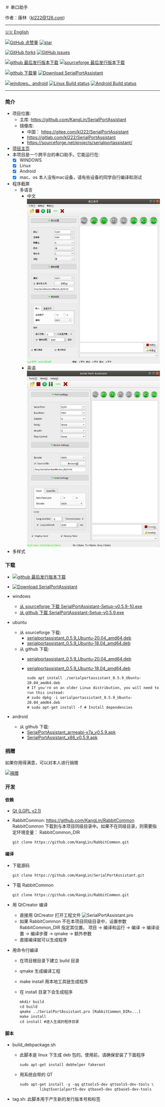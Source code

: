 ＃ 串口助手

作者：康林（kl222@126.com)

--------------------------------

[:us: English](README.md)

[![GitHub 点赞量](https://img.shields.io/github/stars/KangLin/SerialPortAssistant?label=Github%20点赞量)](https://github.com/KangLin/SerialPortAssistant/stars)
[![star](https://gitee.com/kl222/SerialPortAssistant/badge/star.svg?theme=dark)](https://gitee.com/kl222/SerialPortAssistant/stargazers)

[![GitHub forks](https://img.shields.io/github/forks/KangLin/SerialPortAssistant)](https://github.com/KangLin/SerialPortAssistant/forks)
[![GitHub issues](https://img.shields.io/github/issues/KangLin/SerialPortAssistant)](https://github.com/KangLin/SerialPortAssistant/issues)

[![github 最后发行版本下载](https://img.shields.io/github/release/KangLin/SerialPortAssistant?label=Github%20最后发行版本下载)](https://github.com/KangLin/SerialPortAssistant/releases/latest)
[![sourceforge 最后发行版本下载](https://a.fsdn.com/con/app/sf-download-button)](https://sourceforge.net/projects/serialportassistant/files/latest/download)

[![github 下载量](https://img.shields.io/github/downloads/KangLin/SerialPortAssistant/total?label=Github%20下载量)](https://github.com/KangLin/SerialPortAssistant/releases)
[![Download SerialPortAssistant](https://img.shields.io/sourceforge/dt/serialportassistant.svg?label=Sourceforge%20下载量)](https://sourceforge.net/projects/serialportassistant/files/latest/download)

[![windows、android](https://ci.appveyor.com/api/projects/status/y77e828ysqc79r9o?svg=true)](https://ci.appveyor.com/project/KangLin/serialportassistant)
[![Linux Build status](https://github.com/kanglin/SerialPortAssistant/actions/workflows/ubuntu.yml/badge.svg?branch=master)](https://github.com/kanglin/SerialPortAssistant/actions)
[![Android Build status](https://github.com/kanglin/SerialPortAssistant/actions/workflows/android.yml/badge.svg?branch=master)](https://github.com/kanglin/SerialPortAssistant/actions)

--------------------------------

### 简介
- 项目位置:
  + 主库: https://github.com/KangLin/SerialPortAssistant
  + 镜像库:
    - 中国： https://gitee.com/kl222/SerialPortAssistant
    - https://gitlab.com/kl222/SerialPortAssistant
    - https://sourceforge.net/projects/serialportassistant/
- [项目主页](http://kanglin.github.io/SerialPortAssistant)
- 本项目是一个跨平台的串口助手。它能运行在:
  + [x] WINDOWS
  + [x] Linux
  + [x] Android
  + [x] mac、os  本人没有mac设备，请有些设备的同学自行编译和测试
- 程序截屏
  + 多语言
    - 中文  
    ![中文](Docs/ui-zh.jpg "中文")
    - 英语      
    ![英文](Docs/ui-en.jpg "英文")
- 多样式


### 下载
- [![github 最后发行版本下载](https://img.shields.io/github/release/KangLin/SerialPortAssistant?label=Github%20最后发行版本下载)](https://github.com/KangLin/SerialPortAssistant/releases/latest)
- [![Download SerialPortAssistant](https://a.fsdn.com/con/app/sf-download-button)](https://sourceforge.net/projects/serialportassistant/files/latest/download) 

- windows
  + [从 sourceforge 下载 SerialPortAssistant-Setup-v0.5.9-10.exe](https://sourceforge.net/projects/serialportassistant/files/v0.5.9/SerialPortAssistant-Setup-v0.5.9.exe/download)
  + [从 github 下载 SerialPortAssistant-Setup-v0.5.9.exe](https://github.com/KangLin/SerialPortAssistant/releases/download/v0.5.9/SerialPortAssistant-Setup-v0.5.9.exe)  

- ubuntu
  + 从 sourceforge 下载:
    - [serialportassistant_0.5.9_Ubuntu-20.04_amd64.deb](https://sourceforge.net/projects/serialportassistant/files/v0.5.9/serialportassistant_0.5.9_Ubuntu-20.04_amd64.deb/download)
    - [serialportassistant_0.5.9_Ubuntu-18.04_amd64.deb](https://sourceforge.net/projects/serialportassistant/files/v0.5.9/serialportassistant_0.5.9_Ubuntu-18.04_amd64.deb/download)
  + 从 github 下载:
    - [serialportassistant_0.5.9_Ubuntu-20.04_amd64.deb](https://github.com/KangLin/SerialPortAssistant/releases/download/v0.5.9/serialportassistant_0.5.9_Ubuntu-20.04_amd64.deb)
    - [serialportassistant_0.5.9_Ubuntu-18.04_amd64.deb](https://github.com/KangLin/SerialPortAssistant/releases/download/v0.5.9/serialportassistant_0.5.9_Ubuntu-18.04_amd64.deb)

          sudo apt install ./serialportassistant_0.5.9_Ubuntu-20.04_amd64.deb
          # If you're on an older Linux distribution, you will need to run this instead:         
          # sudo dpkg -i serialportassistant_0.5.9_Ubuntu-20.04_amd64.deb
          # sudo apt-get install -f # Install dependencies
 
- android
  + 从 github 下载:
    - [SerialPortAssistant_armeabi-v7a_v0.5.9.apk](https://github.com/KangLin/SerialPortAssistant/releases/download/v0.5.9/SerialPortAssistant_armeabi-v7a_v0.5.9.apk)
    - [SerialPortAssistant_x86_v0.5.9.apk](https://github.com/KangLin/SerialPortAssistant/releases/download/v0.5.9/SerialPortAssistant_x86_v0.5.9.apk)

### 捐赠  
如果你用得满意，可以对本人进行捐赠  

[![捐赠](https://gitee.com/kl222/RabbitCommon/raw/master/Src/Resource/image/Contribute.png "捐赠")](https://gitee.com/kl222/RabbitCommon/raw/master/Src/Resource/image/Contribute.png "捐赠")

### 开发  
#### 依赖

- [Qt (LGPL v2.1)](http://qt.io/)
- RabbitCommon: https://github.com/KangLin/RabbitCommon  
  RabbitCommon 下载到与本项目同级目录中。如果不在同级目录，则需要指定环境变量： RabbitCommon_DIR

      git clone https://github.com/KangLin/RabbitCommon.git


#### 编译  

- 下载源码

      git clone https://github.com/KangLin/SerialPortAssistant.git

- 下载 RabbitCommon

      git clone https://github.com/KangLin/RabbitCommon.git
      
- 用 QtCreator 编译
  * 直接用 QtCreator 打开工程文件 ![SerialPortAssistant.pro](SerialPortAssistant.pro) 
  * 如果 RabbitCommon 不在本项目同级目录中，设置参数 RabbitCommon_DIR 指定其位置。 
      项目 -> 编译和运行 -> 编译 -> 编译设置 -> 编译步骤 -> qmake -> 额外参数
  * 直接编译就可以生成程序
- 用命令行编译
  * 在项目根目录下建立 build 目录
  * qmake 生成编译工程
  * make install 用本地工具链生成程序
  * 在 install 目录下会生成程序

        mkdir build
        cd build
        qmake ../SerialPortAssistant.pro [RabbitCommon_DIR=...]
        make install
        cd install #进入生成的程序目录

#### 脚本  

- build_debpackage.sh
  + 此脚本是 linux 下生成 deb 包的。使用前，请确保安装了下面程序

        sudo apt-get install debhelper fakeroot

  + 用系统自带的 QT

        sudo apt-get install -y -qq qttools5-dev qttools5-dev-tools \
                 libqt5serialport5-dev qtbase5-dev qtbase5-dev-tools

- tag.sh: 此脚本用于产生新的发行版本号和标签
